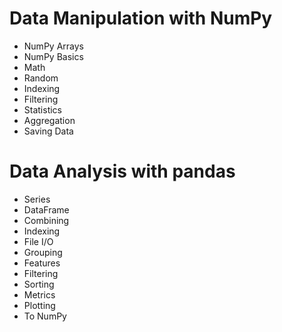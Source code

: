 
# Data Manipulation with NumPy
* NumPy Arrays
* NumPy Basics
* Math
* Random
* Indexing
* Filtering
* Statistics
* Aggregation
* Saving Data


# Data Analysis with pandas
* Series
* DataFrame
* Combining
* Indexing
* File I/O
* Grouping
* Features
* Filtering
* Sorting
* Metrics
* Plotting
* To NumPy

